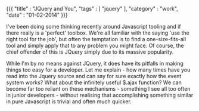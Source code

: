 {{{
    "title"    : "JQuery and You",
    "tags"     : [ "jquery" ],
    "category" : "work",
    "date"     : "01-02-2014"
}}}

I've been doing some thinking recently around Javascript tooling and if there really is a 'perfect' toolbox.  We're all familiar with the saying 'use the right tool for the job', but often the temptation is to find a one-size-fits-all tool and simply apply that to any problem you might face.  Of course, the chief offender of this is JQuery simply due to its massive popularity. 

While I'm by no means against JQuery, it does have its pitfalls in making things too easy for a developer.  Let me explain - how many times have you read into the Jquery source and can say for sure exactly how the event system works?  What about the infinitely useful $.ajax function?   We can become far too reliant on these mechanisms - something I see all too often in junior developers - without realising that accomplishing something similar in pure Javascript is trivial and often much quicker.

